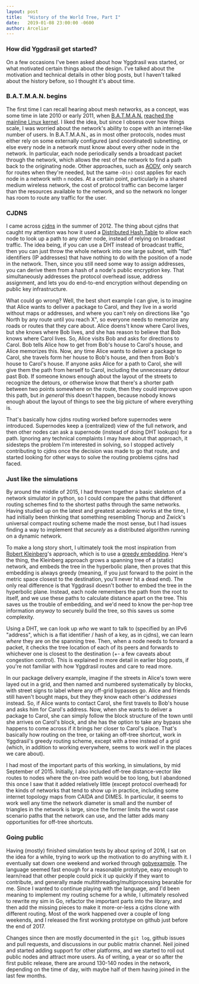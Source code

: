```yaml
---
layout: post
title:  "History of the World Tree, Part I"
date:   2019-01-08 23:00:00 -0600
author: Arceliar
---
```


### How did Yggdrasil get started?

On a few occasions I've been asked about how Yggdrasil was started, or what motivated certain things about the design.
I've talked about the motivation and technical details in other blog posts, but I haven't talked about the history before, so I thought it's about time.

### B.A.T.M.A.N. begins

The first time I can recall hearing about mesh networks, as a concept, was some time in late 2010 or early 2011, when [B.A.T.M.A.N.](https://www.open-mesh.org) [reached the mainline Linux kernel](https://kernelnewbies.org/Linux_2_6_38#B.A.T.M.A.N._mesh_protocol).
I liked the idea, but since I obsess over how things scale, I was worried about the network's ability to cope with an internet-like number of users.
In B.A.T.M.A.N., as in most other protocols, nodes must either rely on some externally configured (and coordinated) subnetting, or else every node in a network must know about every other node in the network.
In particular, each node periodically sends a broadcast packet through the network, which allows the rest of the network to find a path back to the originating node.
Other approaches, such as [AODV](https://en.wikipedia.org/wiki/Ad_hoc_On-Demand_Distance_Vector_Routing), only search for routes when they're needed, but the same `~O(n)` cost applies for each node in a network with `n` nodes.
At a certain point, particularly in a shared medium wireless network, the cost of protocol traffic can become larger than the resources available to the network, and so the network no longer has room to route any traffic for the user.

### CJDNS

I came across [cjdns](https://github.com/cjdelisle/cjdns) in the summer of 2012.
The thing about cjdns that caught my attention was how it used a [Distributed Hash Table](https://en.wikipedia.org/wiki/Distributed_hash_table) to allow each node to look up a path to any other node, instead of relying on broadcast traffic.
The idea being, if you can use a DHT instead of broadcast traffic, then you can just throw the whole network into one large subnet, with "flat" identifiers (IP addresses) that have nothing to do with the position of a node in the network.
Then, since you still need some way to assign addresses, you can derive them from a hash of a node's public encryption key.
That simultaneously addresses the protocol overhead issue, address assignment, and lets you do end-to-end encryption without depending on public key infrastructure.

What could go wrong?
Well, the best short example I can give, is to imagine that Alice wants to deliver a package to Carol, and they live in a world without maps or addresses, and where you can't rely on directions like "go North by any route until you reach X", so everyone needs to memorize any roads or routes that they care about.
Alice doens't know where Carol lives, but she knows where Bob lives, and she has reason to believe that Bob knows where Carol lives.
So, Alice visits Bob and asks for directions to Carol.
Bob tells Alice how to get from Bob's house to Carol's house, and Alice memorizes this.
Now, any time Alice wants to deliver a package to Carol, she travels form her house to Bob's house, and then from Bob's house to Carol's house.
If anyone asks Alice for a path to Carol, she will give them the path from herself to Carol, including the unnecessary detour past Bob.
If someone knows enough about the layout of the streets to recognize the detours, or otherwise know that there's a shorter path between two points somewhere on the route, then they could improve upon this path, but *in general* this doesn't happen, because nobody knows enough about the layout of things to see the big picture of where everything is.

That's basically how cjdns routing worked before supernodes were introduced.
Supernodes keep a (centralized) view of the full network, and then other nodes can ask a supernode (instead of doing DHT lookups) for a path.
Ignoring any technical complaints I may have about that approach, it sidesteps the problem I'm interested in solving, so I stopped actively contributing to cjdns once the decision was made to go that route, and started looking for other ways to solve the routing problems cjdns had faced.

### Just like the simulations

By around the middle of 2015, I had thrown together a basic skeleton of a network simulator in python, so I could compare the paths that different routing schemes find to the shortest paths through the same networks.
Having studied up on the latest and greatest academic works at the time, I had initially been thinking that something resembling Thorup and Zwick's universal compact routing scheme made the most sense, but I had issues finding a way to implement that *securely* as a distributed algorithm running on a dynamic network.

To make a long story short, I ultimately took the most inspiration from [Robert Kleinberg](https://en.wikipedia.org/wiki/Robert_Kleinberg)'s approach, which is to use a [greedy embedding](https://en.wikipedia.org/wiki/Greedy_embedding#Hyperbolic_and_succinct_embeddings).
Here's the thing, the Kleinberg approach grows a spanning tree of a (static) network, and embeds the tree in the hyperbolic plane, then proves that this embedding is always greedy (meaning, if you just forward to the point in the metric space closest to the destination, you'll never hit a dead end).
The only real difference is that Yggdrasil doesn't bother to embed the tree in the hyperbolic plane.
Instead, each node remembers the path from the root to itself, and we use these paths to calculate distance apart on the tree.
This saves us the trouble of embedding, and we'd need to know the per-hop tree information *anyway* to securely build the tree, so this saves us some complexity.

Using a DHT, we can look up *who* we want to talk to (specified by an IPv6 "address", which is a flat identifier / hash of a key, as in cjdns), we can learn *where* they are on the spanning tree.
Then, when a node needs to forward a packet, it checks the tree location of each of its peers and forwards to whichever one is closest to the destination (+- a few caveats about congestion control).
This is explained in more detail in earlier blog posts, if you're not familiar with how Yggdrasil routes and care to read more.

In our package delivery example, imagine if the streets in Alice's town were layed out in a grid, and then named and numbered systematically by blocks, with street signs to label where any off-grid bypasses go.
Alice and friends still haven't bought maps, but they they know each other's *addresses* instead.
So, if Alice wants to contact Carol, she first travels to Bob's house and asks him for Carol's address.
Now, when she wants to deliver a package to Carol, she can simply follow the block structure of the town until she arrives on Carol's block, and she has the option to take any bypass she happens to come across if it brings her closer to Carol's place.
That's basically how routing on the tree, or taking an off-tree shortcut, work in Yggdrasil's greedy routing scheme, except with a tree instead of a grid (which, in addition to working everywhere, seems to work *well* in the places we care about).

I had most of the important parts of this working, in simulations, by mid September of 2015.
Initially, I also included off-tree distance-vector like routes to nodes where the on-tree path would be too long, but I abandoned this once I saw that it added relatively little (except protocol overhead) for the kinds of networks that tend to show up in practice, including some internet topology maps from CAIDA and DIMES.
In particular, it seems to work well any time the network diameter is small and the number of triangles in the network is large, since the former limits the worst case scenario paths that the network can use, and the latter adds many opportunities for off-tree shortcuts.

### Going public

Having (mostly) finished simulation tests by about spring of 2016, I sat on the idea for a while, trying to work up the motivation to do anything with it.
I eventually sat down one weekend and worked through [gobyexample](https://gobyexample.com/).
The language seemed fast enough for a reasonable prototype, easy enough to learn/read that other people could pick it up quickly if they want to contribute, and generally made multithreading/multiprocessing bearable for me.
Since I wanted to continue playing with the language, and I'd been meaning to implement my routing scheme for a while, I ultimately resolved to rewrite my sim in Go, refactor the important parts into the library, and then add the missing pieces to make it more-or-less a cjdns clone with different routing.
Most of the work happened over a couple of long weekends, and I released the first working prototype on github just before the end of 2017.

Changes since then are mostly documented in the `git log`, github issues and pull requests, and discussions in our public matrix channel.
Neil joined and started adding support for other platforms, and we started to roll out public nodes and attract more users.
As of writing, a year or so after the first public release, there are around 130-140 nodes in the network, depending on the time of day, with maybe half of them having joined in the last few months.
